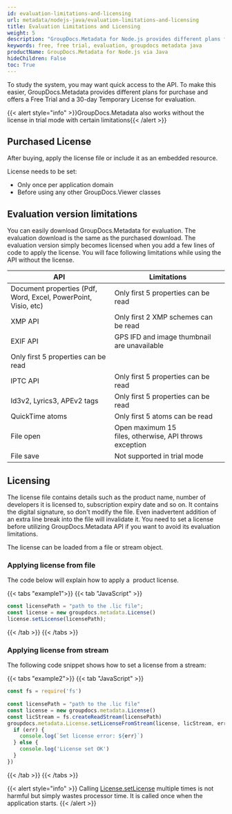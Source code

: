 ```yaml
---
id: evaluation-limitations-and-licensing
url: metadata/nodejs-java/evaluation-limitations-and-licensing
title: Evaluation Limitations and Licensing
weight: 5
description: "GroupDocs.Metadata for Node.js provides different plans for purchase or offers a Free Trial and a 30-day Temporary License for evaluation."
keywords: free, free trial, evaluation, groupdocs metadata java
productName: GroupDocs.Metadata for Node.js via Java
hideChildren: False
toc: True
---
```


To study the system, you may want quick access to the API. To make this easier, GroupDocs.Metadata provides different plans for purchase and offers a Free Trial and a 30-day Temporary License for evaluation.

{{< alert style="info" >}}GroupDocs.Metadata also works without the license in trial mode with certain limitations{{< /alert >}}

## Purchased License

After buying, apply the license file or include it as an embedded resource. 

License needs to be set:
- Only once per application domain
- Before using any other GroupDocs.Viewer classes

## Evaluation version limitations

You can easily download GroupDocs.Metadata for evaluation. The evaluation download is the same as the purchased download. The evaluation version simply becomes licensed when you add a few lines of code to apply the license. You will face following limitations while using the API without the license.  

| API | Limitations |
| --- | --- |
| Document properties (Pdf, Word, Excel, PowerPoint, Visio, etc) | Only first 5 properties can be read |
| XMP API | Only first 2 XMP schemes can be read |
| EXIF API | GPS IFD and image thumbnail are unavailable  
Only first 5 properties can be read |
| IPTC API | Only first 5 properties can be read |
| Id3v2, Lyrics3, APEv2 tags | Only first 5 properties can be read |
| QuickTime atoms | Only first 5 atoms can be read |
| File open | Open maximum 15 files, otherwise, API throws exception |
| File save | Not supported in trial mode |

## Licensing 

The license file contains details such as the product name, number of developers it is licensed to, subscription expiry date and so on. It contains the digital signature, so don't modify the file. Even inadvertent addition of an extra line break into the file will invalidate it. You need to set a license before utilizing GroupDocs.Metadata API if you want to avoid its evaluation limitations. 

The license can be loaded from a file or stream object.

### Applying license from file

The code below will explain how to apply a  product license.

{{< tabs "example1">}}
{{< tab "JavaScript" >}}

```js
const licensePath = "path to the .lic file";
const license = new groupdocs.metadata.License()
license.setLicense(licensePath); 
```

{{< /tab >}}
{{< /tabs >}}

### Applying license from stream

The following code snippet shows how to set a license from a stream:

{{< tabs "example2">}}
{{< tab "JavaScript" >}}

```js
const fs = require('fs')  
  
const licensePath = "path to the .lic file"
const license = new groupdocs.metadata.License()
const licStream = fs.createReadStream(licensePath)
groupdocs.metadata.License.setLicenseFromStream(license, licStream, err => {
  if (err) {
    console.log(`Set license error: ${err}`)
  } else {
    console.log('License set OK')
  }
})
```

{{< /tab >}}
{{< /tabs >}}


{{< alert style="info" >}}
Calling [License.setLicense](https://reference.groupdocs.com/metadata/nodejs-java/com.groupdocs.metadata.licensing/License#setLicense(java.lang.String)) multiple times is not harmful but simply wastes processor time. It is called once when the application starts.
{{< /alert >}}
